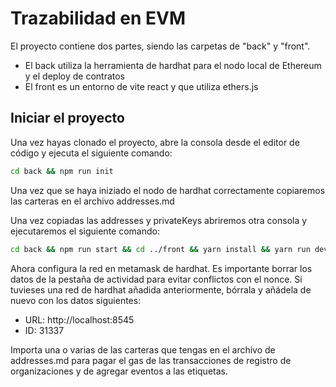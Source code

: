 # Trazabilidad en EVM

El proyecto contiene dos partes, siendo las carpetas de "back" y "front". 

- El back utiliza la herramienta de hardhat para el nodo local de Ethereum y el deploy de contratos
- El front es un entorno de vite react y que utiliza ethers.js

## Iniciar el proyecto

Una vez hayas clonado el proyecto, abre la consola desde el editor de código y ejecuta el siguiente comando:

```bash
cd back && npm run init
```

Una vez que se haya iniziado el nodo de hardhat correctamente copiaremos las carteras en el archivo addresses.md 

Una vez copiadas las addresses y privateKeys abriremos otra consola y ejecutaremos el siguiente comando:

```bash
cd back && npm run start && cd ../front && yarn install && yarn run dev
```

Ahora configura la red en metamask de hardhat. Es importante borrar los datos de la pestaña de actividad para evitar conflictos con el nonce. Si tuvieses una red de hardhat añadida anteriormente, bórrala y añádela de nuevo con los datos siguientes:
- URL: http://localhost:8545
- ID: 31337

Importa una o varias de las carteras que tengas en el archivo de addresses.md para pagar el gas de las transacciones de registro de organizaciones y de agregar eventos a las etiquetas.